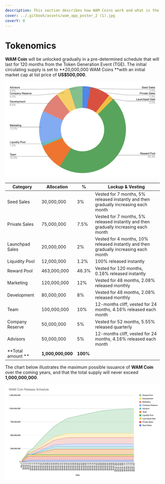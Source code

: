 ```yaml
---
description: This section describes how WAM Coins work and what is the release schedule
cover: ../.gitbook/assets/wam_app_poster_2 (1).jpg
coverY: 0
---
```


# Tokenomics

**WAM Coin** will be unlocked gradually in a pre-determined schedule that will last for 120 months from the Token Generation Event (TGE). The initial circulating supply is set to **20,000,000 WAM Coins **with an initial market cap at list price of **US$500,000**.

![Token Allocation](<../.gitbook/assets/image (1) (1) (1) (1).png>)

| Category          | Allocation        | %        | Lockup & Vesting                                                                     |
| ----------------- | ----------------- | -------- | ------------------------------------------------------------------------------------ |
| Seed Sales        | 30,000,000        | 3%       | Vested for 7 months, 5% released instantly and then gradually increasing each month  |
| Private Sales     | 75,000,000        | 7.5%     | Vested for 7 months, 5% released instantly and then gradually increasing each month  |
| Launchpad Sales   | 20,000,000        | 2%       | Vested for 4 months, 10% released instantly and then gradually increasing each month |
| Liquidity Pool    | 12,000,000        | 1.2%     | 100% released instantly                                                              |
| Reward Pool       | 463,000,000       | 46.3%    | Vested for 120 months, 0.16% released instantly                                      |
| Marketing         | 120,000,000       | 12%      | Vested for 48 months, 2.08% released monthly                                         |
| Development       | 80,000,000        | 8%       | Vested for 48 months, 2.08% released monthly                                         |
| Team              | 100,000,000       | 10%      | 12-months cliff, vested for 24 months, 4.16% released each month                     |
| Company Reserve   | 50,000,000        | 5%       | Vested for 52 months, 5.55% released quarterly                                       |
| Advisors          | 50,000,000        | 5%       | 12-months cliff, vested for 24 months, 4.16% released each month                     |
| **Total amount ** | **1,000,000,000** | **100%** |                                                                                      |



The chart below illustrates the maximum possible issuance of **WAM Coin** over the coming years, and that the total supply will never exceed **1,000,000,000**.

![WAM Coin Release Schedule](<../.gitbook/assets/image (9) (1).png>)
